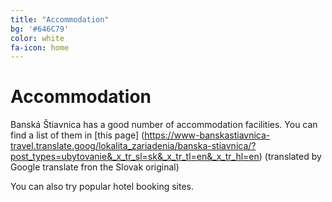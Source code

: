 ```yaml
---
title: "Accommodation"
bg: '#646C79'
color: white
fa-icon: home
---
```


# Accommodation

Banská Štiavnica has a good number of accommodation facilities. You can find a list of them in [this page] (https://www-banskastiavnica-travel.translate.goog/lokalita_zariadenia/banska-stiavnica/?post_types=ubytovanie&_x_tr_sl=sk&_x_tr_tl=en&_x_tr_hl=en) (translated by Google translate fron the Slovak original)

You can also try popular hotel booking sites.
